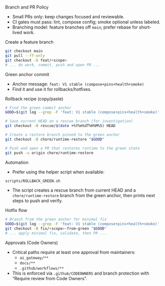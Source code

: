 Branch and PR Policy

- Small PRs only: keep changes focused and reviewable.
- CI gates must pass: lint, compose config; smoke optional unless labeled.
- Branching model: feature branches off `main`; prefer rebase for short-lived work.

Create a feature branch

```bash
git checkout main
git pull --ff-only
git checkout -b feat/<scope>
# ... do work, commit, push and open PR ...
```

Green anchor commit

- Anchor message: `feat: V1 stable (compose+pins+health+smoke)`
- Find it and use it for rollbacks/hotfixes.

Rollback recipe (copy/paste)

```bash
# Find the green commit anchor
GOOD=$(git log --grep -F 'feat: V1 stable (compose+pins+health+smoke)' -n1 --format=%H)

# Save current HEAD on a rescue branch (for investigation)
git checkout -B rescue/$(date +%Y%m%dT%H%M%S) HEAD

# Create a restore branch pinned to the green anchor
git checkout -B chore/runtime-restore "$GOOD"

# Push and open a PR that restores runtime to the green state
git push -u origin chore/runtime-restore
```

Automation

- Prefer using the helper script when available:

```bash
scripts/ROLLBACK_GREEN.sh
```

- The script creates a rescue branch from current HEAD and a `chore/runtime-restore` branch from the green anchor, then prints next steps to push and verify.

Hotfix flow

```bash
# Branch from the green anchor for minimal fix
GOOD=$(git log --grep -F 'feat: V1 stable (compose+pins+health+smoke)' -n1 --format=%H)
git checkout -B fix/<scope>-from-green "$GOOD"
# ... apply minimal fix, validate, then PR ...
```

Approvals (Code Owners)

- Critical paths require at least one approval from maintainers:
  - `ai_gateway/**`
  - `docs/**`
  - `.github/workflows/**`
- This is enforced via `.github/CODEOWNERS` and branch protection with “Require review from Code Owners”.
